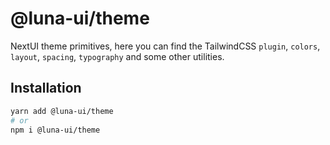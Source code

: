 # @luna-ui/theme

NextUI theme primitives, here you can find the TailwindCSS `plugin`, `colors`, `layout`, `spacing`, `typography` and some other utilities.

## Installation

```sh
yarn add @luna-ui/theme
# or
npm i @luna-ui/theme
```

